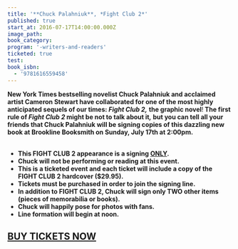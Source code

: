 ```yaml
---
title: '**Chuck Palahniuk**, *Fight Club 2*'
published: true
start_at: 2016-07-17T14:00:00.000Z
image_path:
book_category:
program: '-writers-and-readers'
ticketed: true
test:
book_isbn:
  - '9781616559458'
---
```



<div><strong>New York Times bestselling novelist Chuck Palahniuk and acclaimed artist Cameron Stewart have collaborated for one of the most highly anticipated</strong><strong> sequels of our times: <em>Fight Club 2,</em></strong> <strong>the graphic novel</strong>!<strong> The first rule of <em>Fight Club 2 </em>might be not to talk about it<em>,</em> but you can tell all your friends that Chuck Palahniuk will be signing copies of this dazzling new book at Brookline Booksmith on Sunday, July 17th at 2:00pm.</strong></div>

<div>&nbsp;</div>

* **This FIGHT CLUB 2 appearance is a signing <u>ONLY</u>.**
* **Chuck will not be performing or reading at this event.**
* **This is a ticketed event and each ticket will include a copy of the FIGHT CLUB 2 hardcover ($29.95).**
* **Tickets must be purchased in order to join the signing line.**
* **In addition to FIGHT CLUB 2, Chuck will sign only TWO other items (pieces of memorabilia or books).**
* **Chuck will happily pose for photos with fans.**
* **Line formation will begin at noon.**


## [BUY TICKETS NOW](https://www.eventbrite.com/e/chuck-palahniuk-717-tickets-2520245121)